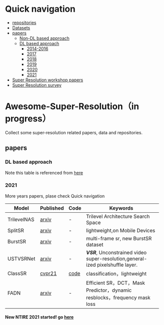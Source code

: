 # Quick navigation

- [repositories](awesome_paper_list_and_repos.md)
- [Datasets](dataset.md)
- [papers](#papers)
  - [Non-DL based approach](non_dl_papers.md)
  - [DL based approach](#DL-based-approach)
    - [2014-2016](2014-2016_papers.md)
    - [2017](2017_papers.md)
    - [2018](2018_papers.md)
    - [2019](2019_papers.md)
    - [2020](2020_papers.md)
    - [2021](#2021)
- [Super Resolution workshop papers](workshops.md)
- [Super Resolution survey](sr_survey.md)

# Awesome-Super-Resolution（in progress）

Collect some super-resolution related papers, data and repositories.

## papers

### DL based approach

Note this table is referenced from [here](https://github.com/LoSealL/VideoSuperResolution/blob/master/README.md#network-list-and-reference-updating)

### 2021
More years papers, plase check Quick navigation

| Model                  | Published                                                    | Code                                                         | Keywords                                                     |
| ---------------------- | ------------------------------------------------------------ | ------------------------------------------------------------ | ------------------------------------------------------------ |
| TrilevelNAS            | [arxiv](https://arxiv.org/pdf/2101.06658.pdf)            | -              | Trilevel Architecture Search Space      |
| SplitSR                | [arxiv](https://arxiv.org/pdf/2101.07996.pdf)            | -              | lightweight,on Mobile Devices      |
| BurstSR                | [arxiv](https://arxiv.org/pdf/2101.10997.pdf)            | -              | multi-frame sr, new BurstSR dataset      |
| USTVSRNet              | [arxiv](https://arxiv.org/pdf/2102.13011.pdf)            | -              | ***VSR***, Unconstrained video super-resolution,general-ized  pixelshuffle  layer.     |
| ClassSR                | [cvpr21](https://arxiv.org/pdf/2103.04039.pdf)           | [code](https://github.com/Xiangtaokong/ClassSR)         | classification，lightweight | 
| FADN                   | [arxiv](https://arxiv.org/pdf/2103.08357.pdf)            | -              |  Efficient SR，DCT，Mask Predictor，dynamic resblocks，frequency mask loss|

#### New NTIRE 2021 started! go [here](https://data.vision.ee.ethz.ch/cvl/ntire21/) 




